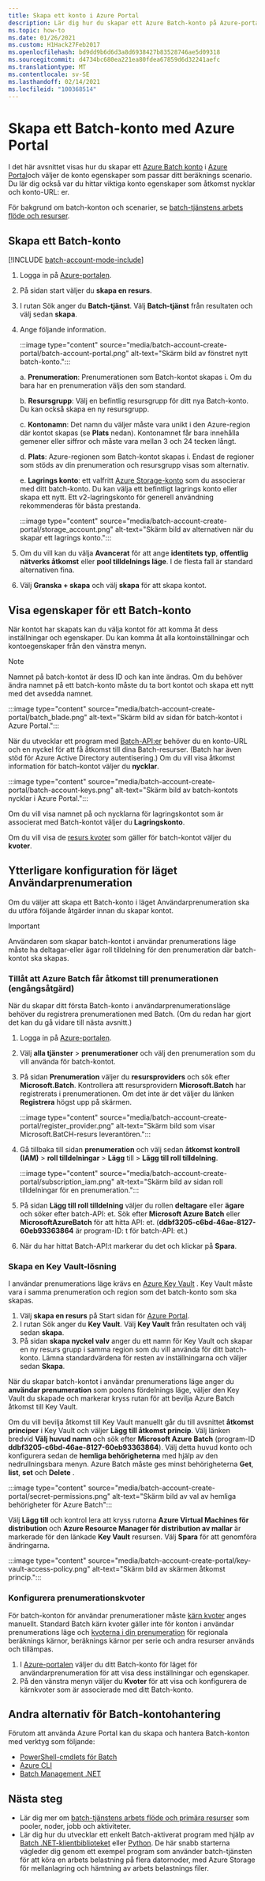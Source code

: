 ```yaml
---
title: Skapa ett konto i Azure Portal
description: Lär dig hur du skapar ett Azure Batch-konto på Azure-portalen för att köra storskaliga parallella arbetsbelastningar i molnet
ms.topic: how-to
ms.date: 01/26/2021
ms.custom: H1Hack27Feb2017
ms.openlocfilehash: bd9dd9b6d6d3a8d6938427b83528746ae5d09318
ms.sourcegitcommit: d4734bc680ea221ea80fdea67859d6d32241aefc
ms.translationtype: MT
ms.contentlocale: sv-SE
ms.lasthandoff: 02/14/2021
ms.locfileid: "100368514"
---
```

# <a name="create-a-batch-account-with-the-azure-portal"></a>Skapa ett Batch-konto med Azure Portal

I det här avsnittet visas hur du skapar ett [Azure Batch konto](accounts.md) i [Azure Portal](https://portal.azure.com)och väljer de konto egenskaper som passar ditt beräknings scenario. Du lär dig också var du hittar viktiga konto egenskaper som åtkomst nycklar och konto-URL: er.

För bakgrund om batch-konton och scenarier, se [batch-tjänstens arbets flöde och resurser](batch-service-workflow-features.md).

## <a name="create-a-batch-account"></a>Skapa ett Batch-konto

[!INCLUDE [batch-account-mode-include](../../includes/batch-account-mode-include.md)]

1. Logga in på [Azure-portalen](https://portal.azure.com).

1. På sidan start väljer du **skapa en resurs**.

1. I rutan Sök anger du **Batch-tjänst**. Välj **Batch-tjänst** från resultaten och välj sedan **skapa**.

1. Ange följande information.

    :::image type="content" source="media/batch-account-create-portal/batch-account-portal.png" alt-text="Skärm bild av fönstret nytt batch-konto.":::

    a. **Prenumeration**: Prenumerationen som Batch-kontot skapas i. Om du bara har en prenumeration väljs den som standard.

    b. **Resursgrupp**: Välj en befintlig resursgrupp för ditt nya Batch-konto. Du kan också skapa en ny resursgrupp.

    c. **Kontonamn**: Det namn du väljer måste vara unikt i den Azure-region där kontot skapas (se **Plats** nedan). Kontonamnet får bara innehålla gemener eller siffror och måste vara mellan 3 och 24 tecken långt.

    d. **Plats**: Azure-regionen som Batch-kontot skapas i. Endast de regioner som stöds av din prenumeration och resursgrupp visas som alternativ.

    e. **Lagrings konto**: ett valfritt [Azure Storage-konto](accounts.md#azure-storage-accounts) som du associerar med ditt batch-konto. Du kan välja ett befintligt lagrings konto eller skapa ett nytt. Ett v2-lagringskonto för generell användning rekommenderas för bästa prestanda.

    :::image type="content" source="media/batch-account-create-portal/storage_account.png" alt-text="Skärm bild av alternativen när du skapar ett lagrings konto.":::

1. Om du vill kan du välja **Avancerat** för att ange **identitets typ**, **offentlig nätverks åtkomst** eller **pool tilldelnings läge**. I de flesta fall är standard alternativen fina.

1. Välj **Granska + skapa** och välj **skapa** för att skapa kontot.

## <a name="view-batch-account-properties"></a>Visa egenskaper för ett Batch-konto

När kontot har skapats kan du välja kontot för att komma åt dess inställningar och egenskaper. Du kan komma åt alla kontoinställningar och kontoegenskaper från den vänstra menyn.

> [!NOTE]
> Namnet på batch-kontot är dess ID och kan inte ändras. Om du behöver ändra namnet på ett batch-konto måste du ta bort kontot och skapa ett nytt med det avsedda namnet.

:::image type="content" source="media/batch-account-create-portal/batch_blade.png" alt-text="Skärm bild av sidan för batch-kontot i Azure Portal.":::

När du utvecklar ett program med [Batch-API:er](batch-apis-tools.md#azure-accounts-for-batch-development) behöver du en konto-URL och en nyckel för att få åtkomst till dina Batch-resurser. (Batch har även stöd för Azure Active Directory autentisering.) Om du vill visa åtkomst information för batch-kontot väljer du **nycklar**.

:::image type="content" source="media/batch-account-create-portal/batch-account-keys.png" alt-text="Skärm bild av batch-kontots nycklar i Azure Portal.":::

Om du vill visa namnet på och nycklarna för lagringskontot som är associerat med Batch-kontot väljer du **Lagringskonto**.

Om du vill visa de [resurs kvoter](batch-quota-limit.md) som gäller för batch-kontot väljer du **kvoter**.

## <a name="additional-configuration-for-user-subscription-mode"></a>Ytterligare konfiguration för läget Användarprenumeration

Om du väljer att skapa ett Batch-konto i läget Användarprenumeration ska du utföra följande åtgärder innan du skapar kontot.

> [!IMPORTANT]
> Användaren som skapar batch-kontot i användar prenumerations läge måste ha deltagar-eller ägar roll tilldelning för den prenumeration där batch-kontot ska skapas.

### <a name="allow-azure-batch-to-access-the-subscription-one-time-operation"></a>Tillåt att Azure Batch får åtkomst till prenumerationen (engångsåtgärd)

När du skapar ditt första Batch-konto i användarprenumerationsläge behöver du registrera prenumerationen med Batch. (Om du redan har gjort det kan du gå vidare till nästa avsnitt.)

1. Logga in på [Azure-portalen](https://portal.azure.com).

1. Välj **alla tjänster**  >  **prenumerationer** och välj den prenumeration som du vill använda för batch-kontot.

1. På sidan **Prenumeration** väljer du **resursproviders** och sök efter **Microsoft.Batch**. Kontrollera att resursprovidern **Microsoft.Batch** har registrerats i prenumerationen. Om det inte är det väljer du länken **Registrera** högst upp på skärmen.

    :::image type="content" source="media/batch-account-create-portal/register_provider.png" alt-text="Skärm bild som visar Microsoft.BatCH-resurs leverantören.":::

1. Gå tillbaka till sidan **prenumeration** och välj sedan **åtkomst kontroll (IAM)**  >  **roll tilldelningar**  >  **Lägg** till  >  **Lägg till roll tilldelning**.

    :::image type="content" source="media/batch-account-create-portal/subscription_iam.png" alt-text="Skärm bild av sidan roll tilldelningar för en prenumeration.":::

1. På sidan **Lägg till roll tilldelning** väljer du rollen **deltagare** eller **ägare** och söker efter batch-API: et. Sök efter **Microsoft Azure Batch** eller **MicrosoftAzureBatch** för att hitta API: et. (**ddbf3205-c6bd-46ae-8127-60eb93363864** är program-ID: t för batch-API: et.)

1. När du har hittat Batch-API:t markerar du det och klickar på **Spara**.

### <a name="create-a-key-vault"></a>Skapa en Key Vault-lösning

I användar prenumerations läge krävs en [Azure Key Vault](../key-vault/general/overview.md) . Key Vault måste vara i samma prenumeration och region som det batch-konto som ska skapas.

1. Välj **skapa en resurs** på Start sidan för [Azure Portal](https://portal.azure.com).
1. I rutan Sök anger du **Key Vault**. Välj **Key Vault** från resultaten och välj sedan **skapa**.
1. På sidan **skapa nyckel valv** anger du ett namn för Key Vault och skapar en ny resurs grupp i samma region som du vill använda för ditt batch-konto. Lämna standardvärdena för resten av inställningarna och väljer sedan **Skapa**.

När du skapar batch-kontot i användar prenumerations läge anger du **användar prenumeration** som poolens fördelnings läge, väljer den Key Vault du skapade och markerar kryss rutan för att bevilja Azure Batch åtkomst till Key Vault.

Om du vill bevilja åtkomst till Key Vault manuellt går du till avsnittet **åtkomst principer** i Key Vault och väljer **Lägg till åtkomst princip**. Välj länken bredvid **Välj huvud namn** och sök efter **Microsoft Azure Batch** (program-ID **ddbf3205-c6bd-46ae-8127-60eb93363864**). Välj detta huvud konto och konfigurera sedan de **hemliga behörigheterna** med hjälp av den nedrullningsbara menyn. Azure Batch måste ges minst behörigheterna **Get**, **list**, **set** och **Delete** .

:::image type="content" source="media/batch-account-create-portal/secret-permissions.png" alt-text="Skärm bild av val av hemliga behörigheter för Azure Batch":::

Välj **Lägg till** och kontrol lera att kryss rutorna **Azure Virtual Machines för distribution** och **Azure Resource Manager för distribution av mallar** är markerade för den länkade **Key Vault** resursen. Välj **Spara** för att genomföra ändringarna.

:::image type="content" source="media/batch-account-create-portal/key-vault-access-policy.png" alt-text="Skärm bild av skärmen åtkomst princip.":::

### <a name="configure-subscription-quotas"></a>Konfigurera prenumerationskvoter

För batch-konton för användar prenumerationer måste [kärn kvoter](batch-quota-limit.md) anges manuellt. Standard Batch kärn kvoter gäller inte för konton i användar prenumerations läge och [kvoterna i din prenumeration](../azure-resource-manager/management/azure-subscription-service-limits.md) för regionala beräknings kärnor, beräknings kärnor per serie och andra resurser används och tillämpas.

1. I [Azure-portalen](https://portal.azure.com) väljer du ditt Batch-konto för läget för användarprenumeration för att visa dess inställningar och egenskaper.
1. På den vänstra menyn väljer du **Kvoter** för att visa och konfigurera de kärnkvoter som är associerade med ditt Batch-konto.

## <a name="other-batch-account-management-options"></a>Andra alternativ för Batch-kontohantering

Förutom att använda Azure Portal kan du skapa och hantera Batch-konton med verktyg som följande:

- [PowerShell-cmdlets för Batch](batch-powershell-cmdlets-get-started.md)
- [Azure CLI](batch-cli-get-started.md)
- [Batch Management .NET](batch-management-dotnet.md)

## <a name="next-steps"></a>Nästa steg

- Lär dig mer om [batch-tjänstens arbets flöde och primära resurser](batch-service-workflow-features.md) som pooler, noder, jobb och aktiviteter.
- Lär dig hur du utvecklar ett enkelt Batch-aktiverat program med hjälp av [Batch .NET-klientbiblioteket](quick-run-dotnet.md) eller [Python](quick-run-python.md). De här snabb starterna vägleder dig genom ett exempel program som använder batch-tjänsten för att köra en arbets belastning på flera datornoder, med Azure Storage för mellanlagring och hämtning av arbets belastnings filer.